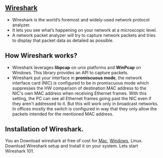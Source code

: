 ## [Wireshark](https://www.wireshark.org/)
- Wireshark is the world’s foremost and widely-used network protocol analyzer. 
- It lets you see what’s happening on your network at a microscopic level.
- A network packet analyzer will try to capture network packets and tries to display that packet data as detailed as possible.

## How Wireshark works?

- Wireshark leverages **libpcap** on unix platforms and  **WinPcap** on Windows. This library provides an API to capture packets.
- Wireshark put your interface in **promiscuous mode**, the network interface card (NIC) is configured to be in promiscuous mode which         suppresses the HW comparison of destination MAC address to the NIC's own MAC address when receiving Ethernet frames. With this setting,   the PC can see all Ethernet frames going past the NIC even if they aren't addressed to it.
  But this will work only in broadcast networks. In offices mostly the switch is configured in way that they only allow the packets         intended for the mentioned MAC address.
  
## Installation of Wireshark.
You an Download wireshark at free of cost for [Mac](https://2.na.dl.wireshark.org/osx/Wireshark%202.2.6%20Intel%2064.dmg), [Windows](https://2.na.dl.wireshark.org/win32/Wireshark-win32-2.2.6.exe), Linux.
Download Wireshark setup and Install it on your system.
Lets start Wireshark 101.



